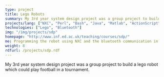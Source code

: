 ```yaml
---
type: project
title: Lego Robots
summary: My 3rd year system design project was a group project to build a lego robot which could play football in a tournament.
projects/lang: ["NXC", "Perl", "Bash", "Java", "Matlab", "ActionScript", "C"]
technologies: ["Lego", "Bluetooth"]
img: "/img/projects/sdp"
homepage: "http://www.inf.ed.ac.uk/teaching/courses/sdp/"
me: Programming the robot using NXC and the bluetooth communication in Perl.
weight: 8
rdfurl: /projects/sdp.rdf
---
```

My 3rd year system design project was a group project to build a lego robot which could play football in a tournament.